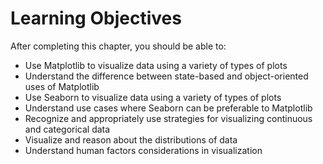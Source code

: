 # Learning Objectives

After completing this chapter, you should be able to:
- Use Matplotlib to visualize data using a variety of types of plots
- Understand the difference between state-based and object-oriented uses of Matplotlib
- Use Seaborn to visualize data using a variety of types of plots
- Understand use cases where Seaborn can be preferable to Matplotlib
- Recognize and appropriately use strategies for visualizing continuous and categorical data
- Visualize and reason about the distributions of data
- Understand human factors considerations in visualization
